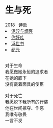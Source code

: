 # 生与死

<nav class="navbar">
  <div class="navbar__inner">
    <div class="navbar__items">
      <span class="badge badge--info">2018</span>&nbsp;&nbsp;
      <span class="badge badge--primary">诗歌</span>
    </div>
    <div class="navbar__items navbar__items--right">
      <li class="pills__item"><a href="/docs/Collection/stuck_in_cloud">泥泞与烟客</a></li>
      <li class="pills__item"><a href="/docs/Collection/how_you_doing">你好哇</a></li>
      <li class="pills__item pills__item--active"><a href="/docs/Collection/ukiyoe">浮世书</a></li>
      <li class="pills__item"><a href="/docs/Collection/anno">纪元</a></li>
    </div>
  </div>
</nav><br />

<div class="card-demo">
  <div class="card">
    <div class="card__body">
      <p>
        对于生命<br />我愿做她永恒的追求者<br />在她的膝下<br />没有戴着面具的使臣<br /><br />对于死亡<br />我愿脱下我所有的行装<br />他在世间掠夺、作恶<br />我唯有敬畏<br />一言不发
      </p>
    </div>
  </div>
</div><br />